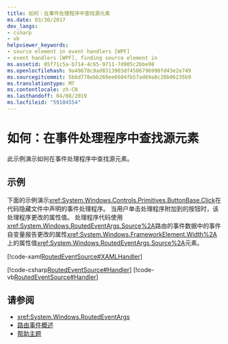 ```yaml
---
title: 如何：在事件处理程序中查找源元素
ms.date: 03/30/2017
dev_langs:
- csharp
- vb
helpviewer_keywords:
- source element in event handlers [WPF]
- event handlers [WPF], finding source element in
ms.assetid: 85f71c5a-b714-4c65-9711-7d905c2bbe98
ms.openlocfilehash: 9a49878c9ad8313903df4506796998fd43e2e749
ms.sourcegitcommit: 5b6d778ebb269ee6684fb57ad69a8c28b06235b9
ms.translationtype: MT
ms.contentlocale: zh-CN
ms.lasthandoff: 04/08/2019
ms.locfileid: "59104554"
---
```

# <a name="how-to-find-the-source-element-in-an-event-handler"></a>如何：在事件处理程序中查找源元素
此示例演示如何在事件处理程序中查找源元素。  
  
## <a name="example"></a>示例  
 下面的示例演示<xref:System.Windows.Controls.Primitives.ButtonBase.Click>在代码隐藏文件中声明的事件处理程序。 当用户单击处理程序附加到的按钮时，该处理程序更改的属性值。 处理程序代码使用<xref:System.Windows.RoutedEventArgs.Source%2A>路由的事件数据中的事件自变量报告更改的属性<xref:System.Windows.FrameworkElement.Width%2A>上的属性值<xref:System.Windows.RoutedEventArgs.Source%2A>元素。  
  
 [!code-xaml[RoutedEventSource#XAMLHandler](~/samples/snippets/csharp/VS_Snippets_Wpf/RoutedEventSource/CSharp/default.xaml#xamlhandler)]  
  
 [!code-csharp[RoutedEventSource#Handler](~/samples/snippets/csharp/VS_Snippets_Wpf/RoutedEventSource/CSharp/default.xaml.cs#handler)]
 [!code-vb[RoutedEventSource#Handler](~/samples/snippets/visualbasic/VS_Snippets_Wpf/RoutedEventSource/VisualBasic/default.xaml.vb#handler)]  
  
## <a name="see-also"></a>请参阅

- <xref:System.Windows.RoutedEventArgs>
- [路由事件概述](routed-events-overview.md)
- [帮助主题](events-how-to-topics.md)

